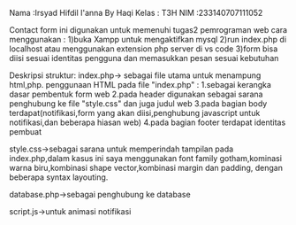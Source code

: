 Nama :Irsyad Hifdil I'anna By Haqi
Kelas : T3H
NIM :233140707111052

Contact form ini digunakan untuk memenuhi tugas2 pemrograman web
cara menggunakan :
1)buka Xampp untuk mengaktifkan mysql
2)run index.php di localhost atau menggunakan extension php server di vs code
3)form bisa diisi sesuai identitas pengguna dan memasukkan pesan sesuai kebutuhan

Deskripsi struktur:
index.php-> sebagai file utama untuk menampung html,php.
penggunaan HTML pada file "index.php" :
1.sebagai kerangka dasar pembentuk form web
2.pada header digunakan sebagai sarana penghubung ke file "style.css" dan juga judul web
3.pada bagian body terdapat(notifikasi,form yang akan diisi,penghubung javascript untuk notifikasi,dan
beberapa hiasan web)
4.pada bagian footer terdapat identitas pembuat

style.css->sebagai sarana untuk memperindah tampilan pada index.php,dalam kasus ini saya menggunakan 
font family gotham,kominasi warna biru,kombinasi shape vector,kombinasi margin dan padding,
dengan beberapa syntax layouting.

database.php->sebagai penghubung ke database

script.js->untuk animasi notifikasi
